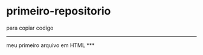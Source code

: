 # primeiro-repositorio

para copiar codigo
***
<html>
  <hl>meu primeiro arquivo em HTML</hl>
</html>
***  
